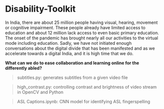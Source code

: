 # Disability-Toolkit

In India, there are about 25 million people having visual, hearing, movement or cognitive impairment. 
These people already have limited access to education and about 12 million lack access to even basic primary education.
The onset of the pandemic has brought nearly all our activities to the virtual mode including education.
Sadly, we have not initiated enough conversations about the digital divide that has been manifested and as we accelerate towards a digital India, and it is high time that we do.

**What can we do to ease collaboration and learning online for the differently abled?**

> subtitles.py: generates subtitles from a given video file

> high_contrast.py: controlling contrast and brightness of video stream in OpenCV and Python

>ASL Captions.ipynb: CNN model for identifying ASL fingerspelling
